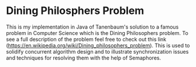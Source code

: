# Dining Philosphers Problem
This is my implementation in Java of Tanenbaum's solution to a famous problem in Computer Science which is the Dining Philosophers problem. To see a full description of the problem feel free to check out this link (https://en.wikipedia.org/wiki/Dining_philosophers_problem). This is used to solidify concurrent algorithm design and  to illustrate synchronization issues and techniques for resolving them with the help of Semaphores.
